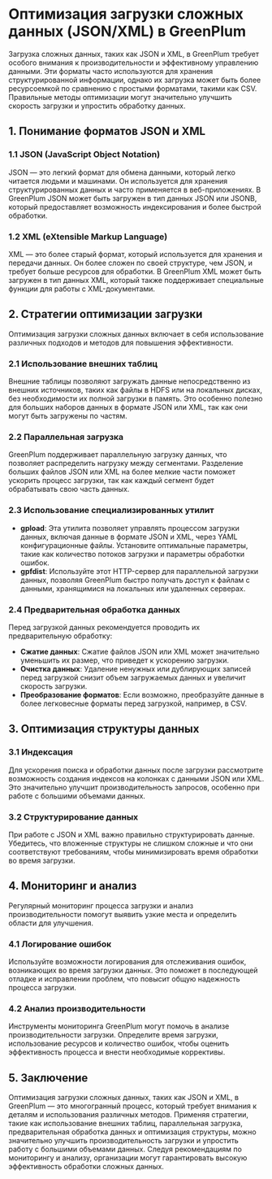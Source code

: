 # Оптимизация загрузки сложных данных (JSON/XML) в GreenPlum

Загрузка сложных данных, таких как JSON и XML, в GreenPlum требует особого внимания к производительности и эффективному управлению данными. Эти форматы часто используются для хранения структурированной информации, однако их загрузка может быть более ресурсоемкой по сравнению с простыми форматами, такими как CSV. Правильные методы оптимизации могут значительно улучшить скорость загрузки и упростить обработку данных.

## 1. Понимание форматов JSON и XML

### 1.1 JSON (JavaScript Object Notation)

JSON — это легкий формат для обмена данными, который легко читается людьми и машинами. Он используется для хранения структурированных данных и часто применяется в веб-приложениях. В GreenPlum JSON может быть загружен в тип данных JSON или JSONB, который предоставляет возможность индексирования и более быстрой обработки.

### 1.2 XML (eXtensible Markup Language)

XML — это более старый формат, который используется для хранения и передачи данных. Он более сложен по своей структуре, чем JSON, и требует больше ресурсов для обработки. В GreenPlum XML может быть загружен в тип данных XML, который также поддерживает специальные функции для работы с XML-документами.

## 2. Стратегии оптимизации загрузки

Оптимизация загрузки сложных данных включает в себя использование различных подходов и методов для повышения эффективности.

### 2.1 Использование внешних таблиц

Внешние таблицы позволяют загружать данные непосредственно из внешних источников, таких как файлы в HDFS или на локальных дисках, без необходимости их полной загрузки в память. Это особенно полезно для больших наборов данных в формате JSON или XML, так как они могут быть загружены по частям.

### 2.2 Параллельная загрузка

GreenPlum поддерживает параллельную загрузку данных, что позволяет распределить нагрузку между сегментами. Разделение больших файлов JSON или XML на более мелкие части поможет ускорить процесс загрузки, так как каждый сегмент будет обрабатывать свою часть данных.

### 2.3 Использование специализированных утилит

- **gpload**: Эта утилита позволяет управлять процессом загрузки данных, включая данные в формате JSON и XML, через YAML конфигурационные файлы. Установите оптимальные параметры, такие как количество потоков загрузки и параметры обработки ошибок.
- **gpfdist**: Используйте этот HTTP-сервер для параллельной загрузки данных, позволяя GreenPlum быстро получать доступ к файлам с данными, хранящимися на локальных или удаленных серверах.

### 2.4 Предварительная обработка данных

Перед загрузкой данных рекомендуется проводить их предварительную обработку:

- **Сжатие данных**: Сжатие файлов JSON или XML может значительно уменьшить их размер, что приведет к ускорению загрузки.
- **Очистка данных**: Удаление ненужных или дублирующих записей перед загрузкой снизит объем загружаемых данных и увеличит скорость загрузки.
- **Преобразование форматов**: Если возможно, преобразуйте данные в более легковесные форматы перед загрузкой, например, в CSV.

## 3. Оптимизация структуры данных

### 3.1 Индексация

Для ускорения поиска и обработки данных после загрузки рассмотрите возможность создания индексов на колонках с данными JSON или XML. Это значительно улучшит производительность запросов, особенно при работе с большими объемами данных.

### 3.2 Структурирование данных

При работе с JSON и XML важно правильно структурировать данные. Убедитесь, что вложенные структуры не слишком сложные и что они соответствуют требованиям, чтобы минимизировать время обработки во время загрузки.

## 4. Мониторинг и анализ

Регулярный мониторинг процесса загрузки и анализ производительности помогут выявить узкие места и определить области для улучшения.

### 4.1 Логирование ошибок

Используйте возможности логирования для отслеживания ошибок, возникающих во время загрузки данных. Это поможет в последующей отладке и исправлении проблем, что повысит общую надежность процесса загрузки.

### 4.2 Анализ производительности

Инструменты мониторинга GreenPlum могут помочь в анализе производительности загрузки. Определите время загрузки, использование ресурсов и количество ошибок, чтобы оценить эффективность процесса и внести необходимые коррективы.

## 5. Заключение

Оптимизация загрузки сложных данных, таких как JSON и XML, в GreenPlum — это многогранный процесс, который требует внимания к деталям и использования различных методов. Применяя стратегии, такие как использование внешних таблиц, параллельная загрузка, предварительная обработка данных и оптимизация структуры, можно значительно улучшить производительность загрузки и упростить работу с большими объемами данных. Следуя рекомендациям по мониторингу и анализу, организации могут гарантировать высокую эффективность обработки сложных данных.
